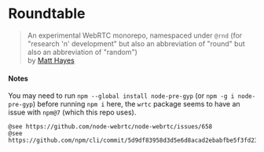 # Roundtable

> An experimental WebRTC monorepo, namespaced under `@rnd` (for "research 'n' development" but also an abbreviation of "round" but also an abbreviation of "random")<br />
> by [Matt Hayes](https://mysterycommand.com)

#### Notes

You may need to run `npm --global install node-pre-gyp` (or `npm -g i node-pre-gyp`) before running `npm i` here, the `wrtc` package seems to have an issue with `npm@7` (which this repo uses).

```
@see https://github.com/node-webrtc/node-webrtc/issues/658
@see https://github.com/npm/cli/commit/5d9df83958d3d5e6d8acad2ebabfbe5f3fd23c13
```
